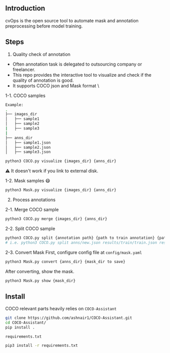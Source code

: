 ## Introduction
cvOps is the open source tool to automate mask and annotation preprocessing before model training.

## Steps

1. Quality check of annotation

- Often annotation task is delegated to outsourcing company or freelancer.
- This repo provides the interactive tool to visualize and check if the quality of annotation is good.
- It supports COCO json and Mask format \


1-1. COCO samples
```bash
Example:
.
├── images_dir
│   ├── sample1
│   ├── sample2
|   ├── sample3
|   
├── anns_dir
│   ├── sample1.json
│   ├── sample2.json
│   ├── sample3.json

python3 COCO.py visualize {images_dir} {anns_dir}
```
:warning: It doesn't work if you link to external disk.

1-2. Mask samples :mask:
```bash
python3 Mask.py visualize {images_dir} {anns_dir}
```

2. Process annotations

2-1. Merge COCO sample

```bash
python3 COCO.py merge {images_dir} {anns_dir}
```

2-2. Split COCO sample

```bash
python3 COCO.py split {annotation path} {path to train annotation} {path to test annotation} {split ratio between 0 and 1} {images path, optional}
# i.e. python3 COCO.py split anns/new.json results/train/train.json results/test/test.json 0.8 images
```


2-3. Convert Mask
First, configure config file at `config/mask.yaml`

```bash
python3 Mask.py convert {anns_dir} {mask_dir to save} 
```
After converting, show the mask.
```bash
python3 Mask.py show {mask_dir} 
```

## Install

COCO relevant parts heavily relies on `COCO-Assistant`
```bash
git clone https://github.com/ashnair1/COCO-Assistant.git
cd COCO-Assistant/
pip install .
```
`requirements.txt`
```bash
pip3 install -r requirements.txt
```